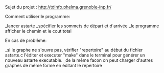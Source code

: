 Sujet du projet : http://tdinfo.phelma.grenoble-inp.fr/



Comment utiliser le programme:

_lancer astarte
_spécifier les sommets de départ et d'arrivée
_le programme afficher le chemin et le cout total


En cas de problème:

_si le graphe ne s'ouvre pas, vérifier "repertoire" au début du fichier astarte.c l'éditer et executer "make" dans le terminal pour générer un nouveau astarte executable.
_de la même facon on peut charger d'autres graphes de même forme en éditant le repertoire

